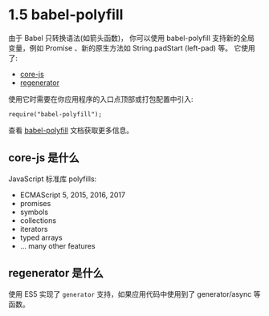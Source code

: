 # 1.5 babel-polyfill

由于 Babel 只转换语法(如箭头函数)， 你可以使用 babel-polyfill 支持新的全局变量，例如 Promise 、新的原生方法如 String.padStart (left-pad) 等。 它使用了:

* [core-js](https://github.com/zloirock/core-js)
* [regenerator](https://facebook.github.io/regenerator/)

使用它时需要在你应用程序的入口点顶部或打包配置中引入:

```JS
require("babel-polyfill");
```

查看 [babel-polyfill](https://www.babeljs.cn/docs/usage/polyfill) 文档获取更多信息。

## core-js 是什么

JavaScript 标准库 polyfills:

- ECMAScript 5, 2015, 2016, 2017
- promises
- symbols
- collections
- iterators
- typed arrays
- ... many other features

## regenerator 是什么

使用 ES5 实现了 `generator` 支持，如果应用代码中使用到了 generator/async 等函数。
